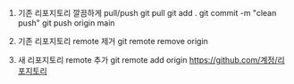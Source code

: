 1. 기존 리포지토리 깔끔하게 pull/push
git pull
git add .
git commit -m "clean push"
git push origin main

2. 기존 리포지토리 remote 제거
git remote remove origin

3. 새 리포지토리 remote 추가
git remote add origin https://github.com/계정/리포지토리
